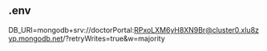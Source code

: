 ## .env

DB_URI=mongodb+srv://doctorPortal:RPxoLXM6yH8XN9Br@cluster0.xlu8zyp.mongodb.net/?retryWrites=true&w=majority